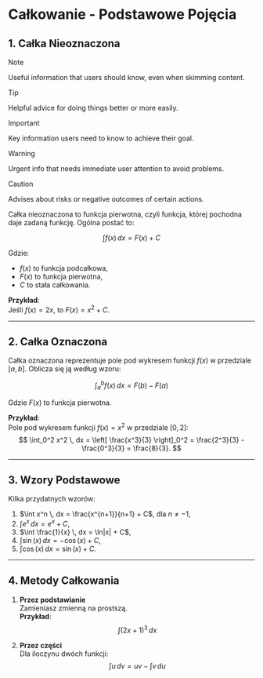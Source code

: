 

# Całkowanie - Podstawowe Pojęcia

## 1. Całka Nieoznaczona

> [!NOTE]
> Useful information that users should know, even when skimming content.

> [!TIP]
> Helpful advice for doing things better or more easily.

> [!IMPORTANT]
> Key information users need to know to achieve their goal.

> [!WARNING]
> Urgent info that needs immediate user attention to avoid problems.

> [!CAUTION]
> Advises about risks or negative outcomes of certain actions.

Całka nieoznaczona to funkcja pierwotna, czyli funkcja, której pochodna daje zadaną funkcję. Ogólna postać to:

$$
\int f(x) \, dx = F(x) + C
$$

Gdzie:
- $f(x)$ to funkcja podcałkowa,
- $F(x)$ to funkcja pierwotna,
- $C$ to stała całkowania.

**Przykład**:  
Jeśli $f(x) = 2x$, to $F(x) = x^2 + C$.

---

## 2. Całka Oznaczona
Całka oznaczona reprezentuje pole pod wykresem funkcji $f(x)$ w przedziale $[a, b]$. Oblicza się ją według wzoru:

$$
\int_a^b f(x) \, dx = F(b) - F(a)
$$

Gdzie $F(x)$ to funkcja pierwotna.

**Przykład**:  
Pole pod wykresem funkcji $f(x) = x^2$ w przedziale $[0, 2]$:  
$$
\int_0^2 x^2 \, dx = \left[ \frac{x^3}{3} \right]_0^2 = \frac{2^3}{3} - \frac{0^3}{3} = \frac{8}{3}.
$$

---

## 3. Wzory Podstawowe
Kilka przydatnych wzorów:

1. $\int x^n \, dx = \frac{x^{n+1}}{n+1} + C$, dla $n \neq -1$,
2. $\int e^x \, dx = e^x + C$,
3. $\int \frac{1}{x} \, dx = \ln|x| + C$,
4. $\int \sin(x) \, dx = -\cos(x) + C$,
5. $\int \cos(x) \, dx = \sin(x) + C$.

---

## 4. Metody Całkowania
1. **Przez podstawianie**  
   Zamieniasz zmienną na prostszą.  
   **Przykład**:  
   $$
   \int (2x + 1)^3 \, dx
   $$

2. **Przez części**  
   Dla iloczynu dwóch funkcji:  
   $$
   \int u \, dv = uv - \int v \, du
   $$

